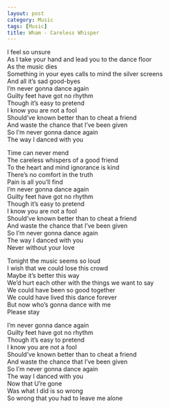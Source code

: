 ```yaml
---
layout: post
category: Music
tags: [Music]
title: Wham - Careless Whisper
---
```


<doublequote>
<p>I feel so unsure<br>As I take your hand and lead you to the dance floor<br>As the music dies<br>Something in your eyes calls to mind the silver screens<br>And all it’s sad good-byes<br>I’m never gonna dance again<br>Guilty feet have got no rhythm<br>Though it’s easy to pretend<br>I know you are not a fool<br>Should’ve known better than to cheat a friend<br>And waste the chance that I’ve been given<br>So I’m never gonna dance again<br>The way I danced with you
</p>

<p>Time can never mend<br>The careless whispers of a good friend<br>To the heart and mind ignorance is kind<br>There’s no comfort in the truth<br>Pain is all you’ll find<br>I’m never gonna dance again<br>Guilty feet have got no rhythm<br>Though it’s easy to pretend<br>I know you are not a fool<br>Should’ve known better than to cheat a friend<br>And waste the chance that I’ve been given<br>So I’m never gonna dance again<br>The way I danced with you<br>Never without your love
</p>

<p>Tonight the music seems so loud<br>I wish that we could lose this crowd<br>Maybe it’s better this way<br>We’d hurt each other with the things we want to say<br>We could have been so good together<br>We could have lived this dance forever<br>But now who’s gonna dance with me<br>Please stay
</p>

<p>I’m never gonna dance again<br>Guilty feet have got no rhythm<br>Though it’s easy to pretend<br>I know you are not a fool<br>Should’ve known better than to cheat a friend<br>And waste the chance that I’ve been given<br>So I’m never gonna dance again<br>The way I danced with you<br>Now that U’re gone<br>Was what I did is so wrong<br>So wrong that you had to leave me alone
</p>
</doublequote>
